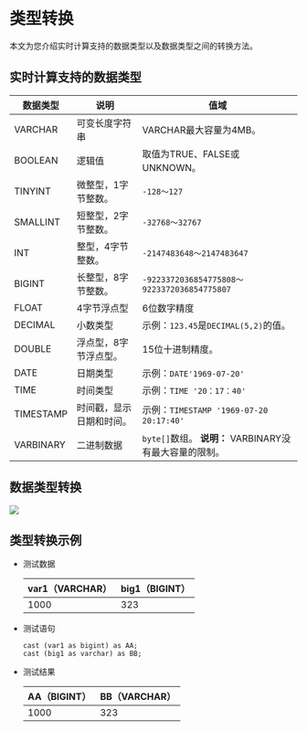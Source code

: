# 类型转换

本文为您介绍实时计算支持的数据类型以及数据类型之间的转换方法。

## 实时计算支持的数据类型

|数据类型|说明|值域|
|----|--|--|
|VARCHAR|可变长度字符串|VARCHAR最大容量为4MB。|
|BOOLEAN|逻辑值|取值为TRUE、FALSE或UNKNOWN。|
|TINYINT|微整型，1字节整数。|`-128～127`|
|SMALLINT|短整型，2字节整数。|`-32768～32767`|
|INT|整型，4字节整数。|`-2147483648～2147483647`|
|BIGINT|长整型，8字节整数。|`-9223372036854775808～9223372036854775807`|
|FLOAT|4字节浮点型|6位数字精度|
|DECIMAL|小数类型|示例：`123.45`是`DECIMAL(5,2)`的值。|
|DOUBLE|浮点型，8字节浮点型。|15位十进制精度。|
|DATE|日期类型|示例：`DATE'1969-07-20'`|
|TIME|时间类型|示例：`TIME '20：17：40'`|
|TIMESTAMP|时间戳，显示日期和时间。|示例：`TIMESTAMP '1969-07-20 20:17:40'`|
|VARBINARY|二进制数据|`byte[]`数组。 **说明：** VARBINARY没有最大容量的限制。 |

## 数据类型转换

![](https://static-aliyun-doc.oss-accelerate.aliyuncs.com/assets/img/zh-CN/2084359951/p34048.png)

## 类型转换示例

-   测试数据

    |var1（VARCHAR）|big1（BIGINT）|
    |-------------|------------|
    |1000|323|

-   测试语句

    ```
    cast (var1 as bigint) as AA;
    cast (big1 as varchar) as BB;
    ```

-   测试结果

    |AA（BIGINT）|BB（VARCHAR）|
    |----------|-----------|
    |1000|323|


